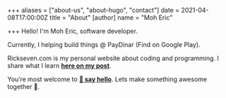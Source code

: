 +++
aliases = ["about-us", "about-hugo", "contact"]
date = 2021-04-08T17:00:00Z
title = "About"
[author]
name = "Moh Eric"

+++
Hello! I'm Moh Eric, software developer. 

Currently, I helping build things @ PayDinar (Find on Google Play).

Rickseven.com is my personal website about coding and programming. I share what I learn [**here on my post**](https://rickseven.netlify.app/posts).

You’re most welcome to [**💌 say hello**](mailto:maseric7@gmail.com). Lets make something awesome together 🙂.